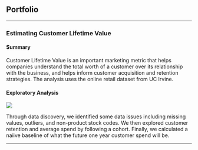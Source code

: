 ## Portfolio

---

### Estimating Customer Lifetime Value

#### Summary
Customer Lifetime Value is an important marketing metric that helps companies understand the total worth of a customer over its relationship with the business, and helps inform customer acquisition and retention strategies. The analysis uses the online retail dataset from UC Irvine. 

#### Exploratory Analysis
[![](https://img.shields.io/badge/Jupyter-open_notebook-blue?logo=%23F37626&link=https%3A%2F%2Fbobby-nguy.github.io%2Fnotebooks%2FLTVExploratoryAnalysis.html)](bobby-nguy@github.io)

Through data discovery, we identified some data issues including missing values, outliers, and non-product stock codes. We then explored customer retention and average spend by following a cohort. Finally, we calculated a naiive baseline of what the future one year customer spend will be.

---
